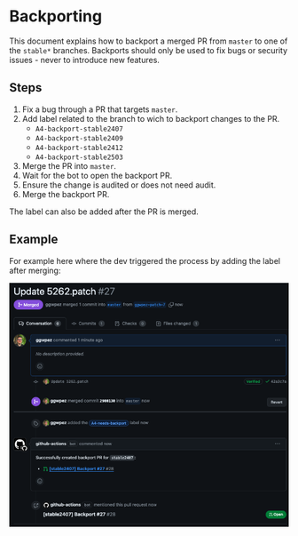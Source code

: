 # Backporting

This document explains how to backport a merged PR from `master` to one of the `stable*` branches.
Backports should only be used to fix bugs or security issues - never to introduce new features.

## Steps

1. Fix a bug through a PR that targets `master`.
2. Add label related to the branch to wich to backport changes to the PR.
    - `A4-backport-stable2407`
    - `A4-backport-stable2409`
    - `A4-backport-stable2412`
    - `A4-backport-stable2503`
3. Merge the PR into `master`.
4. Wait for the bot to open the backport PR.
5. Ensure the change is audited or does not need audit.
6. Merge the backport PR.

The label can also be added after the PR is merged.

## Example

For example here where the dev triggered the process by adding the label after merging:

![backport](./images/backport-ex2.png)
